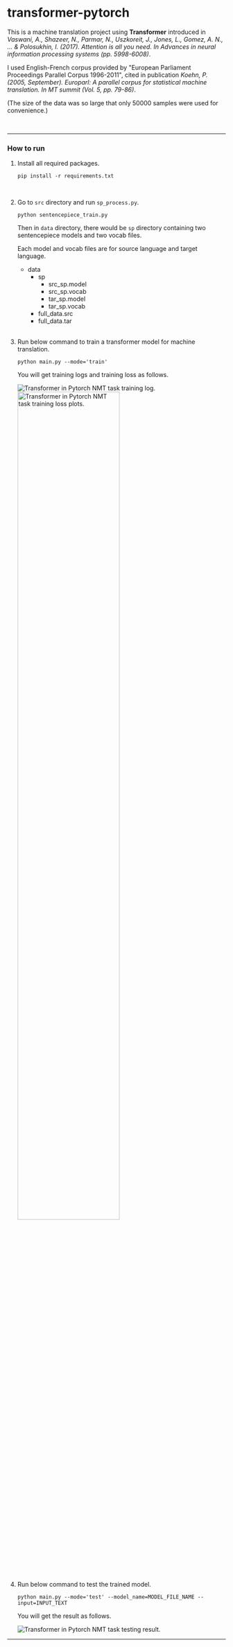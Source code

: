 # transformer-pytorch
This is a machine translation project using **Transformer** introduced in *Vaswani, A., Shazeer, N., Parmar, N., Uszkoreit, J., Jones, L., Gomez, A. N., ... & Polosukhin, I. (2017). Attention is all you need. In Advances in neural information processing systems (pp. 5998-6008)*.



I used English-French corpus provided by "European Parliament Proceedings Parallel Corpus 1996-2011", cited in publication *Koehn, P. (2005, September). Europarl: A parallel corpus for statistical machine translation. In MT summit (Vol. 5, pp. 79-86)*.

(The size of the data was so large that only 50000 samples were used for convenience.)

<br/>

---

### How to run

1. Install all required packages.
	
   ```shell
   pip install -r requirements.txt
   ```
   
   <br/>
   
2. Go to `src` directory and run `sp_process.py`.

   ```shell
   python sentencepiece_train.py
   ```

   Then in `data` directory, there would be `sp` directory containing two sentencepiece models and two vocab files.

   Each model and vocab files are for source language and target language.

   - data
     - sp
       - src_sp.model
       - src_sp.vocab
       - tar_sp.model
       - tar_sp.vocab
     - full_data.src
     - full_data.tar

   <br/>

3. Run below command to train a transformer model for machine translation.

   ```shell
   python main.py --mode='train'
   ```

   You will get training logs and training loss as follows.

   <img src="https://user-images.githubusercontent.com/16731987/81287281-770fa280-909d-11ea-8aa2-6e4c00d36187.png" alt="Transformer in Pytorch NMT task training log."/>
   
   <img src="https://user-images.githubusercontent.com/16731987/81287862-77f50400-909e-11ea-86ee-f2204e0740cc.png" alt="Transformer in Pytorch NMT task training loss plots." width="70%;"/>

   <br/>

4. Run below command to test the trained model.

   ```shell
   python main.py --mode='test' --model_name=MODEL_FILE_NAME --input=INPUT_TEXT
   ```
   
   You will get the result as follows.
   
   <img src="https://user-images.githubusercontent.com/16731987/81287373-9c9cac00-909d-11ea-86a1-7024374c2b3f.png" alt="Transformer in Pytorch NMT task testing result."/>
   
   <br/>

---
